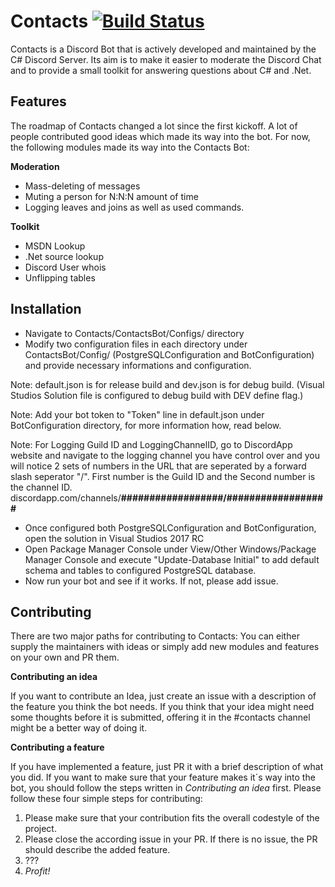 # Contacts [![Build Status](https://travis-ci.org/discord-csharp/Contacts.svg?branch=dev)](https://travis-ci.org/discord-csharp/Contacts)

Contacts is a Discord Bot that is actively developed and maintained by the C# Discord Server. Its aim is to make it easier to moderate the Discord Chat and to provide a small toolkit for answering questions about C# and .Net.

## Features

The roadmap of Contacts changed a lot since the first kickoff. A lot of people contributed good ideas which made its way into the bot. For now, the following modules made its way into the Contacts Bot:

**Moderation**

- Mass-deleting of messages
- Muting a person for N:N:N amount of time
- Logging leaves and joins as well as used commands.


**Toolkit**

- MSDN Lookup
- .Net source lookup
- Discord User whois
- Unflipping tables

## Installation
 - Navigate to Contacts/ContactsBot/Configs/ directory
 - Modify two configuration files in each directory under ContactsBot/Config/ (PostgreSQLConfiguration and BotConfiguration) and provide necessary informations and configuration.
 
 Note: default.json is for release build and dev.json is for debug build. (Visual Studios Solution file is configured to debug build with DEV define flag.)
 
 Note: Add your bot token to "Token" line in default.json under BotConfiguration directory, for more information how, read below.
 
 Note: For Logging Guild ID and LoggingChannelID, go to DiscordApp website and navigate to the logging channel you have control over and you will notice 2 sets of numbers in the URL that are seperated by a forward slash seperator "/". First number is the Guild ID and the Second number is the channel ID. discordapp.com/channels/**##################/##################**
 
 - Once configured both PostgreSQLConfiguration and BotConfiguration, open the solution in Visual Studios 2017 RC
 - Open Package Manager Console under View/Other Windows/Package Manager Console and execute "Update-Database Initial" to add default schema and tables to configured PostgreSQL database.
 - Now run your bot and see if it works. If not, please add issue.
 
## Contributing

There are two major paths for contributing to Contacts: You can either supply the maintainers with ideas or simply add new modules and features on your own and PR them. 

**Contributing an idea**

If you want to contribute an Idea, just create an issue with a description of the feature you think the bot needs. If you think that your idea might need some thoughts before it is submitted, offering it in the #contacts channel might be a better way of doing it.

**Contributing a feature**

If you have implemented a feature, just PR it with a brief description of what you did. If you want to make sure that your feature makes it´s way into the bot, you should follow the steps written in *Contributing an idea* first. Please follow these four simple steps for contributing:

1. Please make sure that your contribution fits the overall codestyle of the project.
2. Please close the according issue in your PR. If there is no issue, the PR should describe the added feature.
3. ???
4. _Profit!_
